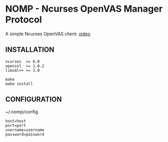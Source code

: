 # NOMP - Ncurses OpenVAS Manager Protocol

A simple Ncurses OpenVAS client: [video](https://sendvid.com/sxsbn06f)

## INSTALLATION

```shell
ncurses  >= 6.0
openssl  >= 1.0.2
libxml++ >= 3.0
```
```shell
make
make install
```
## CONFIGURATION

~/.nomp/config

```shell
host=host
port=port
username=username
password=password
```
